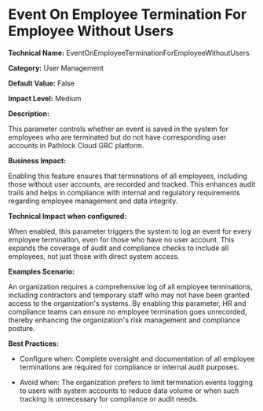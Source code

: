 # Event On Employee Termination For Employee Without Users

**Technical Name:** EventOnEmployeeTerminationForEmployeeWithoutUsers

**Category:** User Management

**Default Value:** False

**Impact Level:** Medium

**Description:**

This parameter controls whether an event is saved in the system for employees who are terminated but do not have corresponding user accounts in Pathlock Cloud GRC platform.

**Business Impact:**

Enabling this feature ensures that terminations of all employees, including those without user accounts, are recorded and tracked. This enhances audit trails and helps in compliance with internal and regulatory requirements regarding employee management and data integrity.

**Technical Impact when configured:**

When enabled, this parameter triggers the system to log an event for every employee termination, even for those who have no user account. This expands the coverage of audit and compliance checks to include all employees, not just those with direct system access.

**Examples Scenario:**

An organization requires a comprehensive log of all employee terminations, including contractors and temporary staff who may not have been granted access to the organization's systems. By enabling this parameter, HR and compliance teams can ensure no employee termination goes unrecorded, thereby enhancing the organization's risk management and compliance posture.

**Best Practices:** 

- Configure when: Complete oversight and documentation of all employee terminations are required for compliance or internal audit purposes.
  
- Avoid when: The organization prefers to limit termination events logging to users with system accounts to reduce data volume or when such tracking is unnecessary for compliance or audit needs.